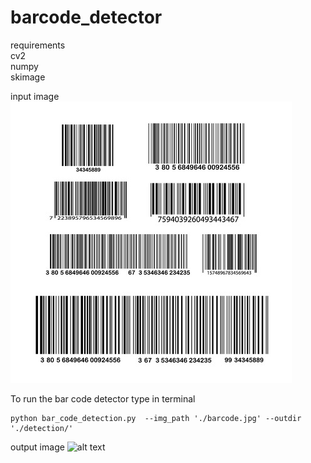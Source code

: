 # barcode_detector
requirements\
cv2\
numpy\
skimage



input image
![alt text](https://github.com/Owais-Ansari/barcode_detector/blob/main/barcode.jpg)

To run the bar code detector type in terminal

```
python bar_code_detection.py  --img_path './barcode.jpg' --outdir './detection/'
```

output image
![alt text](https://github.com/Owais-Ansari/barcode_detector/blob/main/barcode_detection.png)



